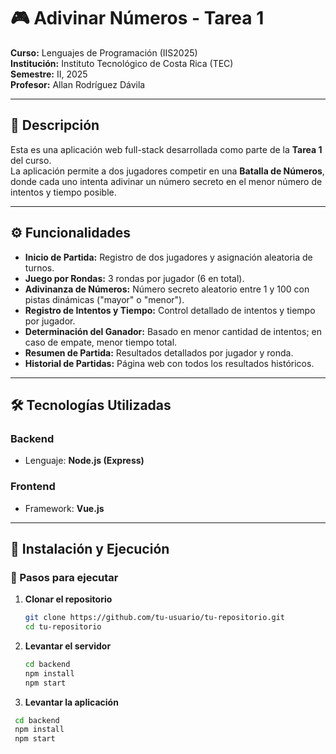 # 🎮 Adivinar Números - Tarea 1

**Curso:** Lenguajes de Programación (IIS2025)  
**Institución:** Instituto Tecnológico de Costa Rica (TEC)  
**Semestre:** II, 2025  
**Profesor:** Allan Rodríguez Dávila  

---

## 📖 Descripción
Esta es una aplicación web full-stack desarrollada como parte de la **Tarea 1** del curso.  
La aplicación permite a dos jugadores competir en una **Batalla de Números**, donde cada uno intenta adivinar un número secreto en el menor número de intentos y tiempo posible.

---

## ⚙️ Funcionalidades
- **Inicio de Partida:** Registro de dos jugadores y asignación aleatoria de turnos.  
- **Juego por Rondas:** 3 rondas por jugador (6 en total).  
- **Adivinanza de Números:** Número secreto aleatorio entre 1 y 100 con pistas dinámicas ("mayor" o "menor").  
- **Registro de Intentos y Tiempo:** Control detallado de intentos y tiempo por jugador.  
- **Determinación del Ganador:** Basado en menor cantidad de intentos; en caso de empate, menor tiempo total.  
- **Resumen de Partida:** Resultados detallados por jugador y ronda.  
- **Historial de Partidas:** Página web con todos los resultados históricos.  

---

## 🛠️ Tecnologías Utilizadas
### Backend
- Lenguaje: **Node.js (Express)**
### Frontend
- Framework: **Vue.js** 

---

## 🚀 Instalación y Ejecución

### 📌 Pasos para ejecutar

1. **Clonar el repositorio**
   ```bash
   git clone https://github.com/tu-usuario/tu-repositorio.git
   cd tu-repositorio

2. **Levantar el servidor**
   ```bash
   cd backend
   npm install
   npm start
3. **Levantar la aplicación**
  ```bash
   cd backend
   npm install
   npm start
